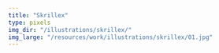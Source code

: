 ```yaml
---
title: "Skrillex"
type: pixels
img_dir: "/illustrations/skrillex/"
img_large: "/resources/work/illustrations/skrillex/01.jpg"
---
```

